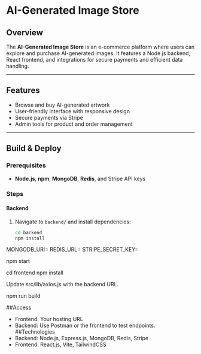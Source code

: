 # AI-Generated Image Store

## Overview

The **AI-Generated Image Store** is an e-commerce platform where users can explore and purchase AI-generated images. It features a Node.js backend, React frontend, and integrations for secure payments and efficient data handling.

---

## Features

- Browse and buy AI-generated artwork
- User-friendly interface with responsive design
- Secure payments via Stripe
- Admin tools for product and order management

---

## Build & Deploy

### Prerequisites
- **Node.js**, **npm**, **MongoDB**, **Redis**, and Stripe API keys

### Steps

#### Backend
1. Navigate to `backend/` and install dependencies:
   ```bash
   cd backend
   npm install

MONGODB_URI=<your-mongodb-uri>
REDIS_URL=<your-redis-url>
STRIPE_SECRET_KEY=<your-stripe-secret-key>

npm start

cd frontend
npm install

Update src/lib/axios.js with the backend URL.

npm run build

##Access
- Frontend: Your hosting URL
- Backend: Use Postman or the frontend to test endpoints.
##Technologies
- Backend: Node.js, Express.js, MongoDB, Redis, Stripe
- Frontend: React.js, Vite, TailwindCSS
